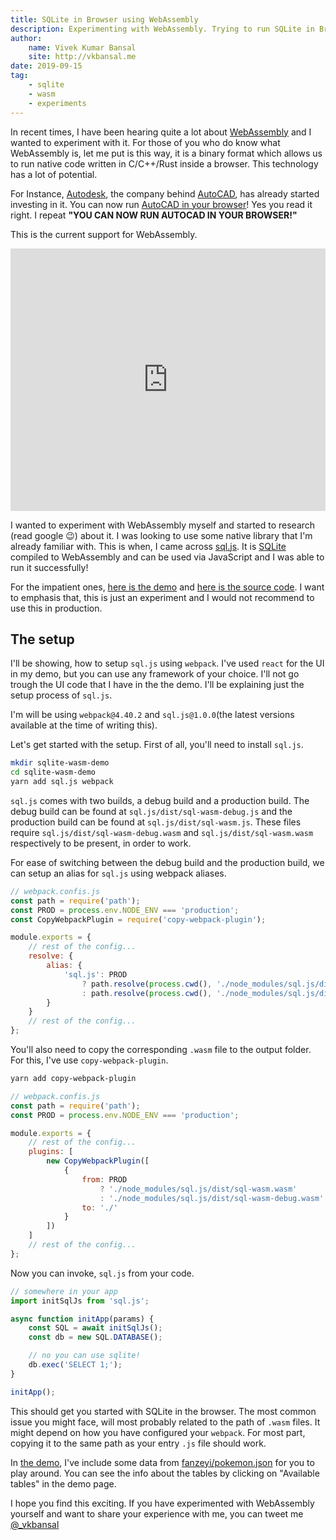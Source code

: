 ```yaml
---
title: SQLite in Browser using WebAssembly
description: Experimenting with WebAssembly. Trying to run SQLite in Browser.
author:
    name: Vivek Kumar Bansal
    site: http://vkbansal.me
date: 2019-09-15
tag:
    - sqlite
    - wasm
    - experiments
---
```


In recent times, I have been hearing quite a lot about [WebAssembly](https://webassembly.org/) and I
wanted to experiment with it. For those of you who do know what WebAssembly is, let me put is this way,
it is a binary format which allows us to run native code written in C/C++/Rust inside a browser.
This technology has a lot of potential.

For Instance, [Autodesk](https://en.wikipedia.org/wiki/Autodesk), the company behind [AutoCAD](https://en.wikipedia.org/wiki/AutoCAD),
has already started investing in it. You can now run [AutoCAD in your browser](https://web.autocad.com/)!
Yes you read it right. I repeat **"YOU CAN NOW RUN AUTOCAD IN YOUR BROWSER!"**

This is the current support for WebAssembly.

<iframe src="https://caniuse.bitsofco.de/embed/index.html?feat=wasm&amp;periods=future_1,current,past_1,past_2&amp;accessible-colours=false" frameborder="0" width="100%" height="420px" kwframeid="9"></iframe>

I wanted to experiment with WebAssembly myself and started to research (read google 😉) about it.
I was looking to use some native library that I'm already familiar with. This is when, I came across [sql.js](https://github.com/kripken/sql.js/).
It is [SQLite](https://www.sqlite.org/index.html) compiled to WebAssembly and can be used via JavaScript
and I was able to run it successfully!

For the impatient ones, [here is the demo](https://vkbansal.github.io/sqlite-wasm-demo/) and [here is the source code](https://github.com/vkbansal/sqlite-wasm-demo).
I want to emphasis that, this is just an experiment and I would not recommend to use this in production.

## The setup

I'll be showing, how to setup `sql.js` using `webpack`. I've used `react` for the UI in my demo, but you
can use any framework of your choice. I'll not go trough the UI code that I have in the the demo.
I'll be explaining just the setup process of `sql.js`.

I'm will be using `webpack@4.40.2` and `sql.js@1.0.0`(the latest versions available at the time of writing this).

Let's get started with the setup. First of all, you'll need to install `sql.js`.

```bash
mkdir sqlite-wasm-demo
cd sqlite-wasm-demo
yarn add sql.js webpack
```

`sql.js` comes with two builds, a debug build and a production build. The debug build can be found
at `sql.js/dist/sql-wasm-debug.js` and the production build can be found at `sql.js/dist/sql-wasm.js`.
These files require `sql.js/dist/sql-wasm-debug.wasm` and `sql.js/dist/sql-wasm.wasm` respectively
to be present, in order to work.

For ease of switching between the debug build and the production build, we can setup an alias for `sql.js`
using webpack aliases.

```js
// webpack.confis.js
const path = require('path');
const PROD = process.env.NODE_ENV === 'production';
const CopyWebpackPlugin = require('copy-webpack-plugin');

module.exports = {
    // rest of the config...
    resolve: {
        alias: {
            'sql.js': PROD
                ? path.resolve(process.cwd(), './node_modules/sql.js/dist/sql-wasm.js')
                : path.resolve(process.cwd(), './node_modules/sql.js/dist/sql-wasm-debug.js')
        }
    }
    // rest of the config...
};
```

You'll also need to copy the corresponding `.wasm` file to the output folder. For this, I've use `copy-webpack-plugin`.

```bash
yarn add copy-webpack-plugin
```

```js
// webpack.confis.js
const path = require('path');
const PROD = process.env.NODE_ENV === 'production';

module.exports = {
    // rest of the config...
    plugins: [
        new CopyWebpackPlugin([
            {
                from: PROD
                    ? './node_modules/sql.js/dist/sql-wasm.wasm'
                    : './node_modules/sql.js/dist/sql-wasm-debug.wasm',
                to: './'
            }
        ])
    ]
    // rest of the config...
};
```

Now you can invoke, `sql.js` from your code.

```js
// somewhere in your app
import initSqlJs from 'sql.js';

async function initApp(params) {
    const SQL = await initSqlJs();
    const db = new SQL.DATABASE();

    // no you can use sqlite!
    db.exec('SELECT 1;');
}

initApp();
```

This should get you started with SQLite in the browser. The most common issue you might face, will most probably
related to the path of `.wasm` files. It might depend on how you have configured your `webpack`. For most part,
copying it to the same path as your entry `.js` file should work.

In [the demo](https://vkbansal.me/sqlite-wasm-demo/), I've include some data from [fanzeyi/pokemon.json](https://github.com/fanzeyi/pokemon.json)
for you to play around. You can see the info about the tables by clicking on "Available tables" in the demo page.

I hope you find this exciting. If you have experimented with WebAssembly yourself and want to share your experience with me,
you can tweet me [@\_vkbansal](https://twitter.com/_vkbansal)
